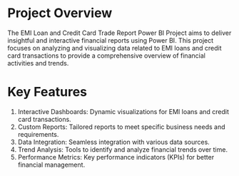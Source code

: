 

# Project Overview
The EMI Loan and Credit Card Trade Report Power BI Project aims to deliver insightful and interactive financial reports using Power BI. This project focuses on analyzing and visualizing data related to EMI loans and credit card transactions to provide a comprehensive overview of financial activities and trends.

# Key Features
1. Interactive Dashboards: Dynamic visualizations for EMI loans and credit card transactions.
2. Custom Reports: Tailored reports to meet specific business needs and requirements.
3. Data Integration: Seamless integration with various data sources.
4. Trend Analysis: Tools to identify and analyze financial trends over time.
5. Performance Metrics: Key performance indicators (KPIs) for better financial management.
